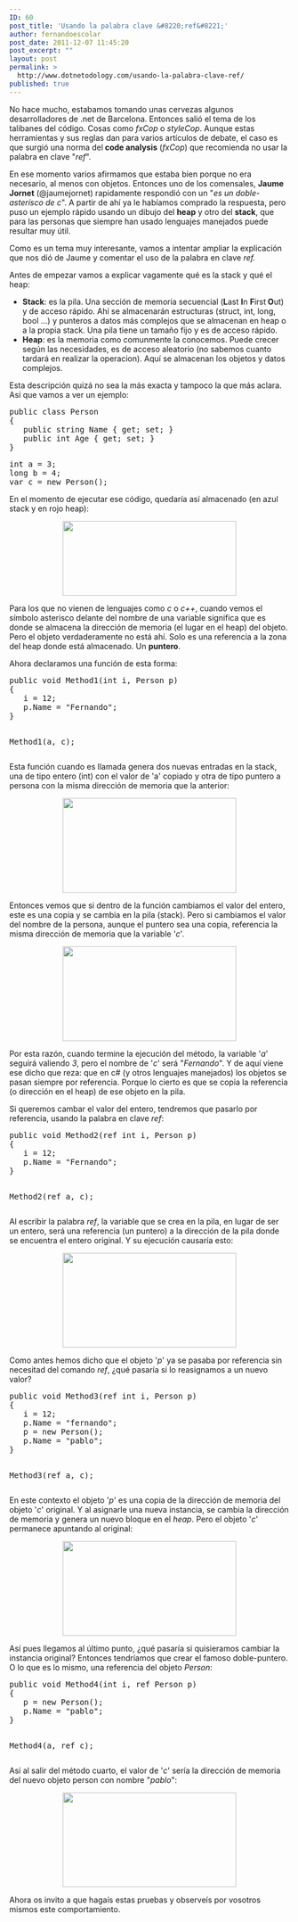 ```yaml
---
ID: 60
post_title: 'Usando la palabra clave &#8220;ref&#8221;'
author: fernandoescolar
post_date: 2011-12-07 11:45:20
post_excerpt: ""
layout: post
permalink: >
  http://www.dotnetodology.com/usando-la-palabra-clave-ref/
published: true
---
```

<p>No hace mucho, estabamos tomando unas cervezas algunos desarrolladores de .net de Barcelona. Entonces sali&oacute; el tema de los talibanes del c&oacute;digo. Cosas como <em>fxCop</em> o <em>styleCop</em>. Aunque estas herramientas y sus reglas dan para varios art&iacute;culos de debate, el caso es que surgi&oacute; una norma del<strong> code analysis</strong> (<em>fxCop</em>) que recomienda no usar la palabra en clave "<em>ref</em>".</p>
<p>En ese momento varios afirmamos que estaba bien porque no era necesario, al menos con objetos. Entonces uno de los comensales, <strong>Jaume Jornet</strong> (@jaumejornet) rapidamente respondi&oacute; con un "<em>es un doble-aster&iacute;sco de c</em>". A partir de ah&iacute; ya le hab&iacute;amos comprado la respuesta, pero puso un ejemplo r&aacute;pido usando un dibujo del <strong>heap</strong> y otro del <strong>stack</strong>, que para las personas que siempre han usado lenguajes manejados puede resultar muy &uacute;til.</p>
<p>Como es un tema muy interesante, vamos a intentar ampliar la explicaci&oacute;n que nos di&oacute; de Jaume y comentar el uso de la palabra en clave <em>ref.</em></p>
<p>Antes de empezar vamos a explicar vagamente qu&eacute; es la stack y qu&eacute; el heap:</p>
<ul>
<li><strong>Stack</strong>: es la pila. Una secci&oacute;n de memoria secuencial (<strong>L</strong>ast <strong>I</strong>n <strong>F</strong>irst<strong> O</strong>ut) y de acceso r&aacute;pido. Ah&iacute; se almacenar&aacute;n estructuras (struct, int, long, bool ...) y punteros a datos m&aacute;s complejos que se almacenan en heap o a la propia stack. Una pila tiene un tama&ntilde;o fijo y es de acceso r&aacute;pido.</li>
<li><strong>Heap</strong>: es la memoria como comunmente la conocemos. Puede crecer seg&uacute;n las necesidades, es de acceso aleatorio (no sabemos cuanto tardar&aacute; en realizar la operacion). Aqu&iacute; se almacenan los objetos y datos complejos.</li>
</ul>
<p>Esta descripci&oacute;n quiz&aacute; no sea la m&aacute;s exacta y tampoco la que m&aacute;s aclara. As&iacute; que vamos a ver un ejemplo:</p>
<pre class="brush: c#">public class Person
{
   public string Name { get; set; }
   public int Age { get; set; }
}</pre>
<pre class="brush: c#">int a = 3;
long b = 4;
var c = new Person();</pre>
<p>En el momento de ejecutar ese c&oacute;digo, quedar&iacute;a as&iacute; almacenado (en azul stack y en rojo heap):</p>
<center><img src="/uploads/2012/09/stack1.png" alt="" width="312" height="134" /></center>
<p>Para los que no vienen de lenguajes como <em>c</em> o <em>c++</em>, cuando vemos el s&iacute;mbolo asterisco delante del nombre de una variable significa que es donde se almacena la direcci&oacute;n de memoria (el lugar en el heap) del objeto. Pero el objeto verdaderamente no est&aacute; ah&iacute;. Solo es una referencia a la zona del heap donde est&aacute; almacenado. Un <strong>puntero</strong>.</p>
<p>Ahora declaramos una funci&oacute;n de esta forma:</p>
<pre class="brush: c#">public void Method1(int i, Person p)
{
   i = 12;
   p.Name = "Fernando";
}

Method1(a, c);</pre>
<p>Esta funci&oacute;n cuando es llamada genera dos nuevas entradas en la stack, una de tipo entero (int) con el valor de 'a' copiado y otra de tipo puntero a persona con la misma direcci&oacute;n de memoria que la anterior:</p>
<center><img src="/uploads/2012/09/stack2.png" alt="" width="312" height="170" /></center>
<p>Entonces vemos que si dentro de la funci&oacute;n cambiamos el valor del entero, este es una copia y se cambia en la pila (stack). Pero si cambiamos el valor del nombre de la persona, aunque el puntero sea una copia, referencia la misma direcci&oacute;n de memoria que la variable '<em>c</em>'.</p>
<center><img src="/uploads/2012/09/stack3.png" alt="" width="312" height="170" /></center>
<p>Por esta raz&oacute;n, cuando termine la ejecuci&oacute;n del m&eacute;todo, la variable '<em>a</em>' seguir&aacute; valiendo <em>3</em>, pero el nombre de '<em>c</em>' ser&aacute; "<em>Fernando</em>". Y de aqu&iacute; viene ese dicho que reza: que en c# (y otros lenguajes manejados) los objetos se pasan siempre por referencia. Porque lo cierto es que se copia la referencia (o direcci&oacute;n en el heap) de ese objeto en la pila.</p>
<p>Si queremos cambar el valor del entero, tendremos que pasarlo por referencia, usando la palabra en clave <em>ref</em>:</p>
<pre class="brush: c#">public void Method2(ref int i, Person p)
{
   i = 12;
   p.Name = "Fernando";
}

Method2(ref a, c);</pre>
<p>Al escribir la palabra <i>ref</i>, la variable que se crea en la pila, en lugar de ser un entero, ser&aacute; una referencia (un puntero) a la direcci&oacute;n de la pila donde se encuentra el entero original. Y su ejecuci&oacute;n causar&iacute;a esto:</p>
<center><img src="/uploads/2012/09/stack4.png" alt="" width="312" height="170" /></center>
<p>Como antes hemos dicho que el objeto '<em>p</em>' ya se pasaba por referencia sin necesitad del comando&nbsp;<em>ref</em>, &iquest;qu&eacute; pasar&iacute;a si lo reasignamos a un nuevo valor?</p>
<pre class="brush: c#">public void Method3(ref int i, Person p)
{
   i = 12;
   p.Name = "fernando";
   p = new Person();
   p.Name = "pablo";
}

Method3(ref a, c);</pre>
<p>En este contexto el objeto '<em>p</em>' es una copia de la direcci&oacute;n de memoria del objeto '<em>c</em>' original. Y al asignarle una nueva instancia, se cambia la direcci&oacute;n de memoria y genera un nuevo bloque en el <em>heap</em>. Pero el objeto '<em>c</em>' permanece apuntando al original:</p>
<center><img src="/uploads/2012/09/stack5.png" alt="" width="312" height="170" /></center>
<p>As&iacute; pues llegamos al &uacute;ltimo punto, &iquest;qu&eacute; pasar&iacute;a si quisieramos cambiar la instancia original? Entonces tendr&iacute;amos que crear el famoso doble-puntero. O lo que es lo mismo, una referencia del objeto <em>Person</em>:</p>
<pre class="brush: c#">public void Method4(int i, ref Person p)
{
   p = new Person();
   p.Name = "pablo";
}

Method4(a, ref c);</pre>
<p>As&iacute; al salir del m&eacute;todo cuarto, el valor de '<em>c</em>' ser&iacute;a la direcci&oacute;n de memoria del nuevo objeto person con nombre "<em>pablo</em>":</p>
<center><img src="/uploads/2012/09/stack6.png" alt="" width="312" height="170" /></center>
<p>Ahora os invito a que haga&iacute;s estas pruebas y observe&iacute;s por vosotros mismos este comportamiento.</p>
